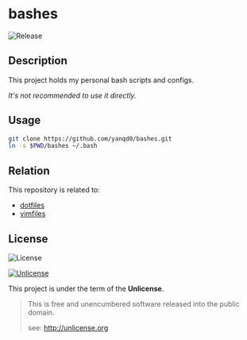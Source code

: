 # bashes

![Release](https://img.shields.io/github/release/yanqd0/bashes.svg)

## Description

This project holds my personal bash scripts and configs.

*It's not recommended to use it directly.*

## Usage

```sh
git clone https://github.com/yanqd0/bashes.git
ln -s $PWD/bashes ~/.bash
```

## Relation

This repository is related to:

- [dotfiles](https://github.com/yanqd0/dotfiles)
- [vimfiles](https://github.com/yanqd0/vimfiles)

## License

![License](https://img.shields.io/github/license/yanqd0/vimfiles.svg)

[![Unlicense](https://upload.wikimedia.org/wikipedia/commons/thumb/6/62/PD-icon.svg/120px-PD-icon.svg.png)](https://commons.wikimedia.org/wiki/File:PD-icon.svg)

This project is under the term of the **Unlicense**.

> This is free and unencumbered software released into the public domain.
>
> see: <http://unlicense.org>
